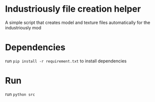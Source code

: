 # Industriously file creation helper
 A simple script that creates model and texture files automatically for the industriously mod

# Dependencies
 run `pip install -r requirement.txt` to install dependencies

# Run
 run `python src`